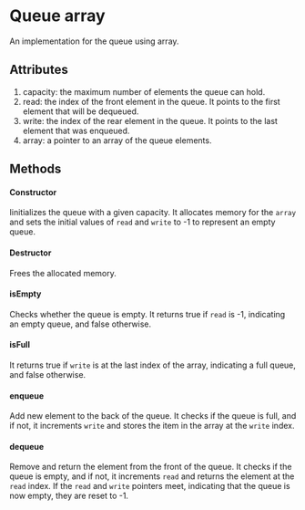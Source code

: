 # Queue array
An implementation for the queue using array.

## Attributes
1. capacity: the maximum number of elements the queue can hold.
2. read: the index of the front element in the queue. It points to the first element that will be dequeued.
3. write:  the index of the rear element in the queue. It points to the last element that was enqueued.
4. array: a pointer to an array of the queue elements.

## Methods
#### Constructor
 Iinitializes the queue with a given capacity. 
 It allocates memory for the `array` and sets the initial values of `read` and `write` to -1 to represent an empty queue.

#### Destructor
Frees the allocated memory.

#### isEmpty
Checks whether the queue is empty. It returns true if `read` is -1, indicating an empty queue, and false otherwise.

#### isFull
 It returns true if `write` is at the last index of the array, indicating a full queue, and false otherwise.

#### enqueue
Add new element to the back of the queue. 
It checks if the queue is full, and if not, it increments `write` and stores the item in the array at the `write` index.

#### dequeue
 Remove and return the element from the front of the queue. 
 It checks if the queue is empty, and if not, it increments `read` and returns the element at the `read` index. 
 If the `read` and `write` pointers meet, indicating that the queue is now empty, they are reset to -1.
